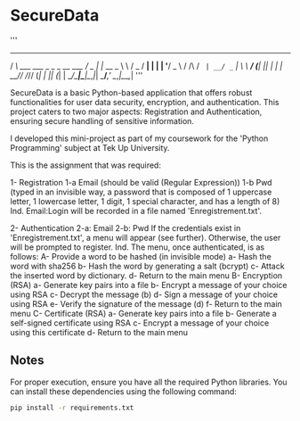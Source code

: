 # SecureData

'''
 __                             ___      _        
/ _\ ___  ___ _   _ _ __ ___   /   \__ _| |_ __ _ 
\ \ / _ \/ __| | | | '__/ _ \ / /\ / _` | __/ _` |
_\ \  __/ (__| |_| | | |  __// /_// (_| | || (_| |
\__/\___|\___|\__,_|_|  \___/___,' \__,_|\__\__,_|
'''
                                                  

SecureData is a basic Python-based application that offers robust functionalities for user data security, encryption, and authentication. This project caters to two major aspects: Registration and Authentication, ensuring secure handling of sensitive information.

I developed this mini-project as part of my coursework for the 'Python Programming' subject at Tek Up University.

This is the assignment that was required:
 
1- Registration
  1-a Email (should be valid (Regular Expression))
  1-b Pwd (typed in an invisible way, a password that is composed of 1 uppercase letter, 1 lowercase letter, 1 digit, 1 special character, and has a length     of 8)
  Ind. Email:Login will be recorded in a file named 'Enregistrement.txt'.

2- Authentication
  2-a: Email
  2-b: Pwd
  If the credentials exist in 'Enregistrement.txt', a menu will appear (see further). Otherwise, the user will be prompted to register.
  Ind. The menu, once authenticated, is as follows:
    A- Provide a word to be hashed (in invisible mode)
      a- Hash the word with sha256
      b- Hash the word by generating a salt (bcrypt)
      c- Attack the inserted word by dictionary.
      d- Return to the main menu
     B- Encryption (RSA)
      a- Generate key pairs into a file
      b- Encrypt a message of your choice using RSA
      c- Decrypt the message (b)
      d- Sign a message of your choice using RSA
      e- Verify the signature of the message (d)
      f- Return to the main menu
    C- Certificate (RSA)
      a- Generate key pairs into a file
      b- Generate a self-signed certificate using RSA
      c- Encrypt a message of your choice using this certificate
      d- Return to the main menu
      
## Notes

For proper execution, ensure you have all the required Python libraries. You can install these dependencies using the following command:

```bash
pip install -r requirements.txt


